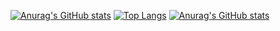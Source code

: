 [![Anurag's GitHub stats](https://github-readme-stats.vercel.app/api?username=Kihh)](https://github.com/anuraghazra/github-readme-stats)
[![Top Langs](https://github-readme-stats.vercel.app/api/top-langs/?username=anuraghazra&hide=CSS,GLSL,RUST,GO,PYTHON,Assembly,Objective-C,C#)](https://github.com/anuraghazra/github-readme-stats)
[![Anurag's GitHub stats](https://github-readme-stats.vercel.app/api/pin?username=Kihh&hide=contribs,prs&repo=MFBL)](https://github.com/anuraghazra/github-readme-stats)
